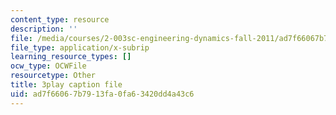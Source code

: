 ```yaml
---
content_type: resource
description: ''
file: /media/courses/2-003sc-engineering-dynamics-fall-2011/ad7f66067b7913fa0fa63420dd4a43c6_wzEqF_UQkks.srt
file_type: application/x-subrip
learning_resource_types: []
ocw_type: OCWFile
resourcetype: Other
title: 3play caption file
uid: ad7f6606-7b79-13fa-0fa6-3420dd4a43c6
---
```


